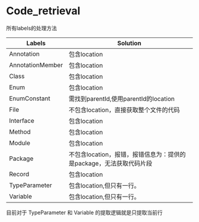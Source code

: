 # Code_retrieval

所有labels的处理方法



| Labels           | Solution                                                     |
| ---------------- | ------------------------------------------------------------ |
| Annotation       | 包含location                                                 |
| AnnotationMember | 包含location                                                 |
| Class            | 包含location                                                 |
| Enum             | 包含location                                                 |
| EnumConstant     | 需找到parentId,使用parentId的location                        |
| File             | 不包含location，直接获取整个文件的代码                       |
| Interface        | 包含location                                                 |
| Method           | 包含location                                                 |
| Module           | 包含location                                                 |
| Package          | 不包含location，报错，报错信息为：提供的是package，无法获取代码片段 |
| Record           | 包含location                                                 |
| TypeParameter    | 包含location,但只有一行。                                    |
| Variable         | 包含location,但只有一行。                                    |

目前对于 TypeParameter 和 Variable 的提取逻辑就是只提取当前行

